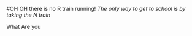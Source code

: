 #OH OH there is no R train running!
_The only way to get to school is by taking the N train_

What Are you 